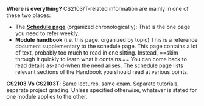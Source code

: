 **Where is everything?** CS2103/T-related information are mainly in one of these two places:

* The **[Schedule page](../schedule/index.html)** (organized chronologically): That is the one page you need to refer weekly.
* **Module handbook** (i.e. this page. organized by topic) This is a reference document supplementary to the schedule page. This page contains a lot of text, probably too much to read in one sitting. Instead, ==skim through it quickly to learn what it contains.== You can come back to read details as-and-when the need arises. The schedule page lists relevant sections of the Handbook you should read at various points.

**CS2103 Vs CS2103T**: Same lectures, same exam. Separate tutorials, separate project grading. Unless specified otherwise, whatever is stated for one module applies to the other.

